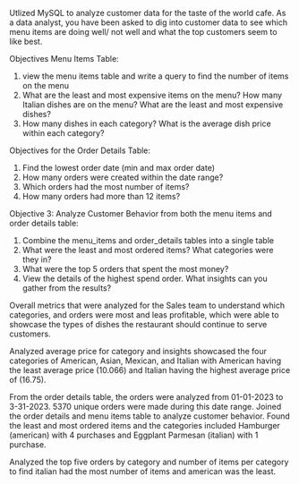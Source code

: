 Utlized MySQL to analyze customer data for the taste of the world cafe. As a data analyst, you have been asked to dig into customer data to see which menu items are doing well/ not well and what the top customers seem to like best. 

Objectives Menu Items Table: 
1. view the menu items table and write a query to find the number of items on the menu 
2. What are the least and most expensive items on the menu? How many Italian dishes are on the menu?
   What are the least and most expensive dishes? 
3. How many dishes in each category? What is the average dish price within each category?

Objectives for the Order Details Table: 
1. Find the lowest order date (min and max order date)
2. How many orders were created within the date range?
3. Which orders had the most number of items?
4. How many orders had more than 12 items?

Objective 3: Analyze Customer Behavior from both the menu items and order details table: 
1. Combine the menu_items and order_details tables into a single table
2. 	What were the least and most ordered items? What categories were they in?
3. 	What were the top 5 orders that spent the most money?
4. View the details of the highest spend order. What insights can you gather from the results? 

Overall metrics that were analyzed for the Sales team to understand which categories, and orders were most and leas profitable,
which were able to showcase the types of dishes the restaurant should continue to serve customers. 

Analyzed average price for category and insights showcased the four categories of American, Asian, Mexican, and Italian with 
American having the least average price (10.066) and Italian having the highest average price of (16.75). 

From the order details table, the orders were analyzed from 01-01-2023 to 3-31-2023. 5370 unique orders were made during this 
date range. Joined the order details and menu items table to analyze customer behavior. Found the least and most ordered items 
and the categories included Hamburger (american) with 4 purchases and Eggplant Parmesan (italian) with 1 purchase. 

Analyzed the top five orders by category and number of items per category to find italian had the most number of items and 
american was the least. 

